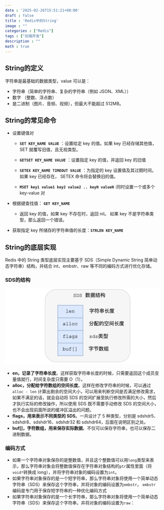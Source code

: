 ```yaml
---
date : '2025-02-26T15:51:21+08:00'
draft : false
title : 'Redis中的String'
image : ""
categories : ["Redis"]
tags : ["后端开发"]
description : ""
math : true
---
```


## String的定义

字符串是最基础的数据类型，value 可以是：

- 字符串（简单的字符串、复杂的字符串（例如 JSON、XML））
- 数字 （整数、浮点数）
- 是二进制（图片、音频、视频），但最大不能超过 512MB。

## String的常见命令

- 设置键值对

  - **`SET KEY_NAME VALUE`** ：设置给定 key 的值。如果 key 已经存储其他值， SET 就覆写旧值，且无视类型。

  - **`GETSET KEY_NAME VALUE`** ：设置指定 key 的值，并返回 key 的旧值

  - **`SETEX KEY_NAME TIMEOUT VALUE`** ：为指定的 key 设置值及其过期时间。如果 key 已经存在， SETEX 命令将会替换旧的值。

  - **`MSET key1 value1 key2 value2 .. keyN valueN`**  :同时设置一个或多个 key-value 对

    

- 根据键查找值： **`GET KEY_NAME`**

  - 返回 key 的值，如果 key 不存在时，返回 nil。 如果 key 不是字符串类型，那么返回一个错误。

- 获取指定 key 所储存的字符串值的长度：**`STRLEN KEY_NAME`**

## String的底层实现

Redis 中的 String 类型底层实现主要基于 SDS（Simple Dynamic String 简单动态字符串）结构，并结合 int、embstr、raw 等不同的编码方式进行优化存储。

### SDS的结构

![SDS数据结构](image-20240725232549832.png)

- **en，记录了字符串长度**。这样获取字符串长度的时候，只需要返回这个成员变量值就行，时间复杂度只需要 O（1）。
- **alloc，分配给字符数组的空间长度**。这样在修改字符串的时候，可以通过 `alloc - len` 计算出剩余的空间大小，可以用来判断空间是否满足修改需求，如果不满足的话，就会自动将 SDS 的空间扩展至执行修改所需的大小，然后才执行实际的修改操作，所以使用 SDS 既不需要手动修改 SDS 的空间大小，也不会出现前面所说的缓冲区溢出的问题。
- **flags，用来表示不同类型的 SDS**。一共设计了 5 种类型，分别是 sdshdr5、sdshdr8、sdshdr16、sdshdr32 和 sdshdr64，后面在说明区别之处。
- **buf[]，字符数组，用来保存实际数据**。不仅可以保存字符串，也可以保存二进制数据。

### 编码方式

- 如果一个字符串对象保存的是整数值，并且这个整数值可以用`long`类型来表示，那么字符串对象会将整数值保存在字符串对象结构的`ptr`属性里面（将`void*`转换成 long），并将字符串对象的编码设置为`int`。
- 如果字符串对象保存的是一个短字符串，那么字符串对象将使用一个简单动态字符串（SDS）来保存这个字符串，并将对象的编码设置为`embstr`， `embstr`编码是专门用于保存短字符串的一种优化编码方式
- 如果字符串对象保存的是一个长字符串，那么字符串对象将使用一个简单动态字符串（SDS）来保存这个字符串，并将对象的编码设置为`raw`：